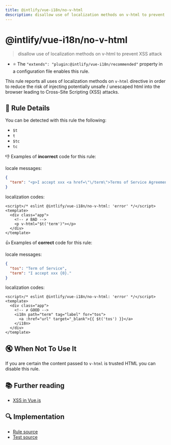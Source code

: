 ```yaml
---
title: @intlify/vue-i18n/no-v-html
description: disallow use of localization methods on v-html to prevent XSS attack
---
```

# @intlify/vue-i18n/no-v-html

> disallow use of localization methods on v-html to prevent XSS attack

- :star: The `"extends": "plugin:@intlify/vue-i18n/recommended"` property in a configuration file enables this rule.

This rule reports all uses of localization methods on `v-html` directive in order to reduce the risk of injecting potentially unsafe / unescaped html into the browser leading to Cross-Site Scripting (XSS) attacks.

## :book: Rule Details

You can be detected with this rule the following:

- `$t`
- `t`
- `$tc`
- `tc`

:-1: Examples of **incorrect** code for this rule:

locale messages:

```json
{
  "term": "<p>I accept xxx <a href=\"\/term\">Terms of Service Agreement</a></p>"
}
```

localization codes:

<eslint-code-block>

```vue
<script>/* eslint @intlify/vue-i18n/no-v-html: 'error' */</script>
<template>
  <div class="app">
    <!-- ✗ BAD -->
    <p v-html="$t('term')"></p>
  </div>
</template>
```

</eslint-code-block>

:+1: Examples of **correct** code for this rule:

locale messages:

```json
{
  "tos": "Term of Service",
  "term": "I accept xxx {0}."
}
```

localization codes:

<eslint-code-block>

```vue
<script>/* eslint @intlify/vue-i18n/no-v-html: 'error' */</script>
<template>
  <div class="app">
    <!-- ✗ GOOD -->
    <i18n path="term" tag="label" for="tos">
      <a :href="url" target="_blank">{{ $t('tos') }}</a>
    </i18n>
  </div>
</template>
```

</eslint-code-block>

## :mute: When Not To Use It

If you are certain the content passed to `v-html` is trusted HTML you can disable this rule.

## :books: Further reading

- [XSS in Vue.js](https://blog.sqreen.io/xss-in-vue-js/)

## :mag: Implementation

- [Rule source](https://github.com/intlify/eslint-plugin-vue-i18n/blob/master/lib/rules/no-v-html.ts)
- [Test source](https://github.com/intlify/eslint-plugin-vue-i18n/tree/master/tests/lib/rules/no-v-html.ts)
